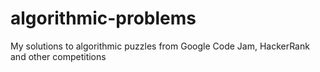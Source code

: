 # algorithmic-problems
My solutions to algorithmic puzzles from Google Code Jam, HackerRank and other competitions
